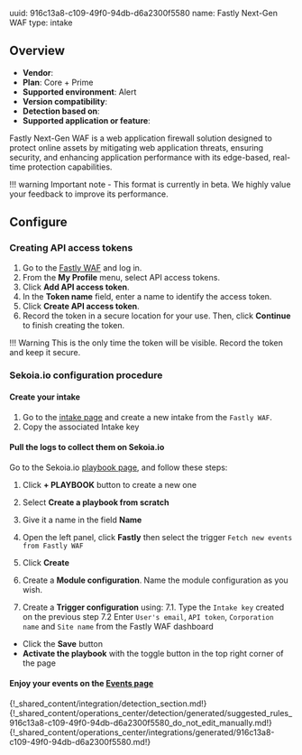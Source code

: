 uuid: 916c13a8-c109-49f0-94db-d6a2300f5580
name: Fastly Next-Gen WAF
type: intake


## Overview
- **Vendor**:
- **Plan**: Core + Prime
- **Supported environment**: Alert
- **Version compatibility**:
- **Detection based on**:
- **Supported application or feature**:

Fastly Next-Gen WAF is a web application firewall solution designed to protect online assets by mitigating web application threats, ensuring security, and enhancing application performance with its edge-based, real-time protection capabilities.

!!! warning
    Important note - This format is currently in beta. We highly value your feedback to improve its performance.



## Configure

### Creating API access tokens

1. Go to the [Fastly WAF](https://dashboard.signalsciences.net) and log in.
2. From the **My Profile** menu, select API access tokens.
3. Click **Add API access token**.
4. In the **Token name** field, enter a name to identify the access token.
5. Click **Create API access token**.
6. Record the token in a secure location for your use. Then, click **Continue** to finish creating the token.

!!! Warning
	This is the only time the token will be visible. Record the token and keep it secure.

### Sekoia.io configuration procedure

#### Create your intake

1. Go to the [intake page](https://app.sekoia.io/operations/intakes) and create a new intake from the `Fastly WAF`.
2. Copy the associated Intake key

#### Pull the logs to collect them on Sekoia.io

Go to the Sekoia.io [playbook page](https://app.sekoia.io/operations/playbooks), and follow these steps:

1. Click **+ PLAYBOOK** button to create a new one
2. Select **Create a playbook from scratch**
3. Give it a name in the field **Name**
4. Open the left panel, click **Fastly** then select the trigger `Fetch new events from Fastly WAF`
5. Click **Create**

6. Create a **Module configuration**. Name the module configuration as you wish.
7. Create a **Trigger configuration** using: 
7.1. Type the `Intake key` created on the previous step
7.2 Enter `User's email`, `API token`, `Corporation name` and `Site name` from the Fastly WAF dashboard

- Click the **Save** button
- **Activate the playbook** with the toggle button in the top right corner of the page

#### Enjoy your events on the [Events page](https://app.sekoia.io/operations/events)

{!_shared_content/integration/detection_section.md!}
{!_shared_content/operations_center/detection/generated/suggested_rules_916c13a8-c109-49f0-94db-d6a2300f5580_do_not_edit_manually.md!}
{!_shared_content/operations_center/integrations/generated/916c13a8-c109-49f0-94db-d6a2300f5580.md!}


